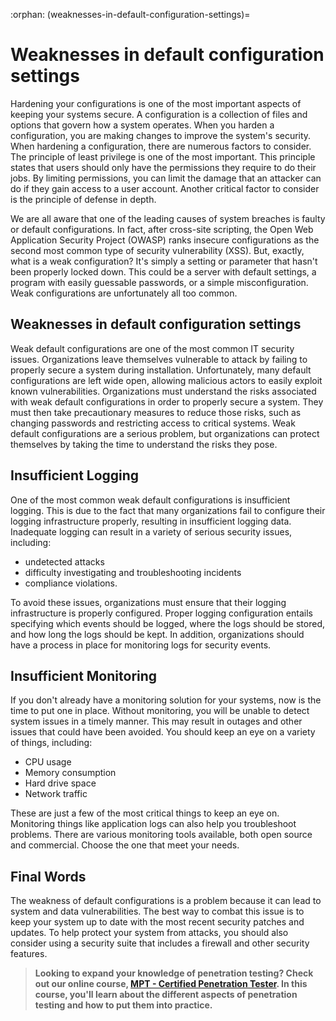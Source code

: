 :orphan:
(weaknesses-in-default-configuration-settings)=

# Weaknesses in default configuration settings

Hardening your configurations is one of the most important aspects of keeping your systems secure. A configuration is a collection of files and options that govern how a system operates. When you harden a configuration, you are making changes to improve the system's security. When hardening a configuration, there are numerous factors to consider. The principle of least privilege is one of the most important. This principle states that users should only have the permissions they require to do their jobs. By limiting permissions, you can limit the damage that an attacker can do if they gain access to a user account. Another critical factor to consider is the principle of defense in depth.

We are all aware that one of the leading causes of system breaches is faulty or default configurations. In fact, after cross-site scripting, the Open Web Application Security Project (OWASP) ranks insecure configurations as the second most common type of security vulnerability (XSS). But, exactly, what is a weak configuration? It's simply a setting or parameter that hasn't been properly locked down. This could be a server with default settings, a program with easily guessable passwords, or a simple misconfiguration. Weak configurations are unfortunately all too common.

## Weaknesses in default configuration settings

Weak default configurations are one of the most common IT security issues. Organizations leave themselves vulnerable to attack by failing to properly secure a system during installation. Unfortunately, many default configurations are left wide open, allowing malicious actors to easily exploit known vulnerabilities. Organizations must understand the risks associated with weak default configurations in order to properly secure a system. They must then take precautionary measures to reduce those risks, such as changing passwords and restricting access to critical systems. Weak default configurations are a serious problem, but organizations can protect themselves by taking the time to understand the risks they pose.

## Insufficient Logging

One of the most common weak default configurations is insufficient logging. This is due to the fact that many organizations fail to configure their logging infrastructure properly, resulting in insufficient logging data. Inadequate logging can result in a variety of serious security issues, including:

- undetected attacks
- difficulty investigating and troubleshooting incidents
- compliance violations.

To avoid these issues, organizations must ensure that their logging infrastructure is properly configured. Proper logging configuration entails specifying which events should be logged, where the logs should be stored, and how long the logs should be kept. In addition, organizations should have a process in place for monitoring logs for security events.

## Insufficient Monitoring

If you don't already have a monitoring solution for your systems, now is the time to put one in place. Without monitoring, you will be unable to detect system issues in a timely manner. This may result in outages and other issues that could have been avoided. You should keep an eye on a variety of things, including:

- CPU usage
- Memory consumption
- Hard drive space
- Network traffic

These are just a few of the most critical things to keep an eye on. Monitoring things like application logs can also help you troubleshoot problems. There are various monitoring tools available, both open source and commercial. Choose the one that meet your needs.

## Final Words

The weakness of default configurations is a problem because it can lead to system and data vulnerabilities. The best way to combat this issue is to keep your system up to date with the most recent security patches and updates. To help protect your system from attacks, you should also consider using a security suite that includes a firewall and other security features.

> **Looking to expand your knowledge of penetration testing? Check out our online course, [MPT - Certified Penetration Tester](https://www.mosse-institute.com/certifications/mpt-certified-penetration-tester.html). In this course, you'll learn about the different aspects of penetration testing and how to put them into practice.**
